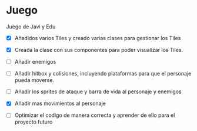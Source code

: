 # Juego
Juego de Javi y Edu

- [x] Añadidos varios Tiles y creado varias clases para gestionar los Tiles

- [x] Creada la clase con sus componentes para poder visualizar los Tiles.
- [ ] Añadir enemigos
- [ ] Añadir hitbox y colisiones, incluyendo plataformas para que el personaje pueda moverse.
- [ ] Añadir los sprites de ataque y barra de vida al personaje y enemigos
- [x] Añadir mas movimientos al personaje
- [ ] Optimizar el codigo de manera correcta y aprender de ello para el proyecto futuro
